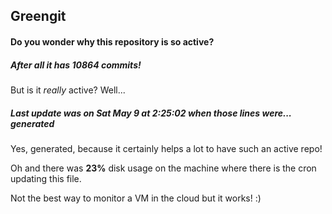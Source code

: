 ## Greengit

#### Do you wonder why this repository is so active?

##### After all it has 10864 commits!

But is it *really* active? Well...

##### Last update was on Sat May 9 at 2:25:02 when those lines were... generated

Yes, generated, because it certainly helps a lot to have such an active repo!

Oh and there was **23%** disk usage on the machine
where there is the cron updating this file.

Not the best way to monitor a VM in the cloud but it works! :)

